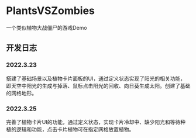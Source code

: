 # PlantsVSZombies
 一个类似植物大战僵尸的游戏Demo
## 开发日志
### 2022.3.23
搭建了基础场景以及植物卡片面板的UI，通过定义状态实现了阳光的相关功能，即天空中阳光的生成与掉落、鼠标点击阳光的回收、向日葵生成太阳。创建了基础的网格地形。
### 2022.3.25
完善了植物卡片UI的功能，通过定义状态，实现卡片冷却中、缺少阳光和等待种植的逻辑和功能，点击卡片植物可在指定网格放置植物。